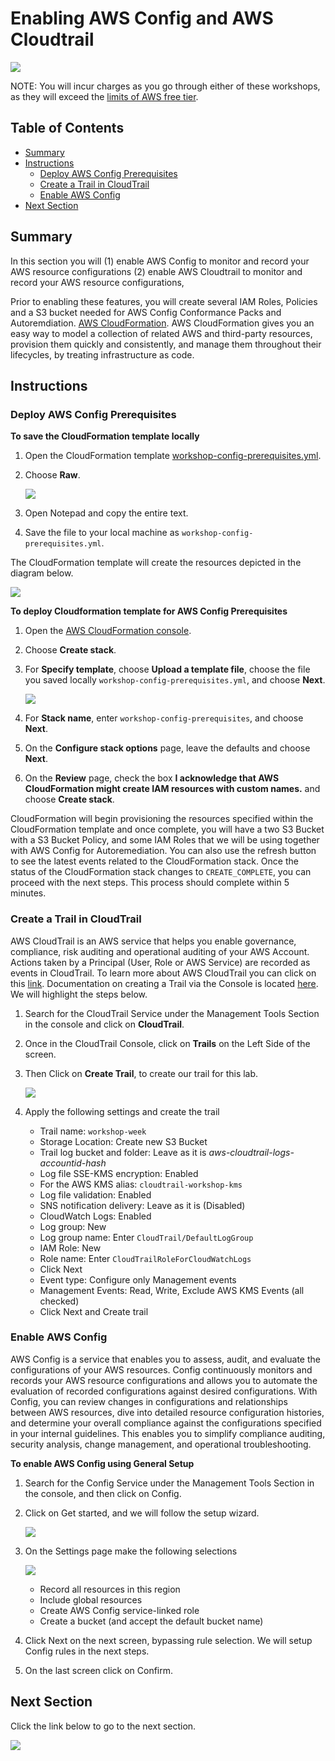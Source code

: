 # Enabling AWS Config and AWS Cloudtrail

![](media/config-aws-logo.png)

NOTE: You will incur charges as you go through either of these workshops, as they will exceed the [limits of AWS free tier](http://docs.aws.amazon.com/awsaccountbilling/latest/aboutv2/free-tier-limits.html).

## Table of Contents

- [Summary](#summary)
- [Instructions](#instructions)
    - [Deploy AWS Config Prerequisites](#deploy-aws-config-prerequisites)
    - [Create a Trail in CloudTrail](#create-a-trail-in-cloudTrail)
    - [Enable AWS Config](#enable-aws-config)
- [Next Section](#next-section)

## Summary

In this section you will (1) enable AWS Config to monitor and record your AWS resource configurations (2) enable AWS Cloudtrail to monitor and record your AWS resource configurations, 

Prior to enabling these features, you will create several IAM Roles, Policies and a S3 bucket needed for AWS Config Conformance Packs and Autoremdiation. [AWS CloudFormation](https://aws.amazon.com/cloudformation/). AWS CloudFormation gives you an easy way to model a collection of related AWS and third-party resources, provision them quickly and consistently, and manage them throughout their lifecycles, by treating infrastructure as code.

## Instructions

### Deploy AWS Config Prerequisites

**To save the CloudFormation template locally**
    
1. Open the CloudFormation template [workshop-config-prerequisites.yml](../cfntemplates/workshop-config-prerequisites.yml).
1. Choose **Raw**.

    ![](/media/github-raw.png)

1. Open Notepad and copy the entire text.
1. Save the file to your local machine as ```workshop-config-prerequisites.yml```.

The CloudFormation template will create the resources depicted in the diagram below.

![](/media/cloudformation-stack-ep02.png)

**To deploy Cloudformation template for AWS Config Prerequisites**
    
1. Open the [AWS CloudFormation console](https://console.aws.amazon.com/cloudformation/home).
1. Choose **Create stack**.
1. For **Specify template**, choose **Upload a template file**, choose the file you saved locally ```workshop-config-prerequisites.yml```, and choose **Next**.

    ![](/media/cloudformation-create-stack-ep02.png)

1. For **Stack name**, enter ```workshop-config-prerequisites```, and choose **Next**.
1. On the **Configure stack options** page, leave the defaults and choose **Next**.
1. On the **Review** page, check the box **I acknowledge that AWS CloudFormation might create IAM resources with custom names.** and choose **Create stack**.


CloudFormation will begin provisioning the resources specified within the CloudFormation template and once complete, you will have a two S3 Bucket with a S3 Bucket Policy, and some IAM Roles that we will be using together with AWS Config for Autoremediation. You can also use the refresh button to see the latest events related to the CloudFormation stack. Once the status of the CloudFormation stack changes to ```CREATE_COMPLETE```, you can proceed with the next steps. This process should complete within 5 minutes.

### Create a Trail in CloudTrail

AWS CloudTrail is an AWS service that helps you enable governance, compliance, risk auditing and operational auditing of your AWS Account. Actions taken by a Principal (User, Role or AWS Service) are recorded as events in CloudTrail. To learn more about AWS CloudTrail you can click on this [link](https://docs.aws.amazon.com/awscloudtrail/latest/userguide/cloudtrail-user-guide.html). Documentation on creating a Trail via the Console is located [here](https://docs.aws.amazon.com/awscloudtrail/latest/userguide/cloudtrail-create-a-trail-using-the-console-first-time.html#creating-a-trail-in-the-console). We will highlight the steps below.

1.	Search for the CloudTrail Service under the Management Tools Section in the console and click on **CloudTrail**.

1.	Once in the CloudTrail Console, click on **Trails** on the Left Side of the screen.
1.	Then Click on **Create Trail**, to create our trail for this lab.

    ![](/media/cloudtrail-create-trail-ep02.jpg)

1.	Apply the following settings and create the trail
    - Trail name: ```workshop-week```
    - Storage Location: Create new S3 Bucket
    - Trail log bucket and folder: Leave as it is *aws-cloudtrail-logs-accountid-hash*
    - Log file SSE-KMS encryption: Enabled 
    - For the AWS KMS alias: ```cloudtrail-workshop-kms```
    - Log file validation: Enabled
    - SNS notification delivery: Leave as it is (Disabled)
    - CloudWatch Logs: Enabled
    - Log group: New
    - Log group name: Enter ```CloudTrail/DefaultLogGroup```
    - IAM Role: New
    - Role name: Enter ```CloudTrailRoleForCloudWatchLogs```
    - Click Next
    - Event type: Configure only Management events
    - Management Events: Read, Write, Exclude AWS KMS Events (all checked)
    - Click Next and Create trail

### Enable AWS Config

AWS Config is a service that enables you to assess, audit, and evaluate the configurations of your AWS resources. Config continuously monitors and records your AWS resource configurations and allows you to automate the evaluation of recorded configurations against desired configurations. With Config, you can review changes in configurations and relationships between AWS resources, dive into detailed resource configuration histories, and determine your overall compliance against the configurations specified in your internal guidelines. This enables you to simplify compliance auditing, security analysis, change management, and operational troubleshooting.

**To enable AWS Config using General Setup**

1. Search for the Config Service under the Management Tools Section in the console, and then click on Config.
1.	Click on Get started, and we will follow the setup wizard.

    ![](/media/config-gettingstarted-ep02.png)

1.	On the Settings page make the following selections

    ![](/media/config-settings-ep02.png)

    - Record all resources in this region
    - Include global resources
    - Create AWS Config service-linked role
    - Create a bucket (and accept the default bucket name)
1.	Click Next on the next screen, bypassing rule selection. We will setup Config rules in the next steps.
1.	On the last screen click on Confirm.

## Next Section

Click the link below to go to the next section.

[![](media/config-rule.png)](/episode-02-step-02-config-rule.md)
